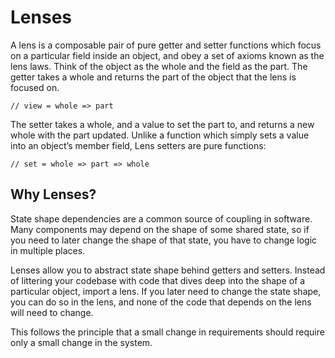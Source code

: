 # Lenses

A lens is a composable pair of pure getter and setter functions which focus on a particular field inside an object, and obey a set of axioms known as the lens laws. Think of the object as the whole and the field as the part. The getter takes a whole and returns the part of the object that the lens is focused on.

`// view = whole => part`

The setter takes a whole, and a value to set the part to, and returns a new whole with the part updated. Unlike a function which simply sets a value into an object’s member field, Lens setters are pure functions:

`// set = whole => part => whole`

## Why Lenses?

State shape dependencies are a common source of coupling in software. Many components may depend on the shape of some shared state, so if you need to later change the shape of that state, you have to change logic in multiple places.

Lenses allow you to abstract state shape behind getters and setters. Instead of littering your codebase with code that dives deep into the shape of a particular object, import a lens. If you later need to change the state shape, you can do so in the lens, and none of the code that depends on the lens will need to change.

This follows the principle that a small change in requirements should require only a small change in the system.

